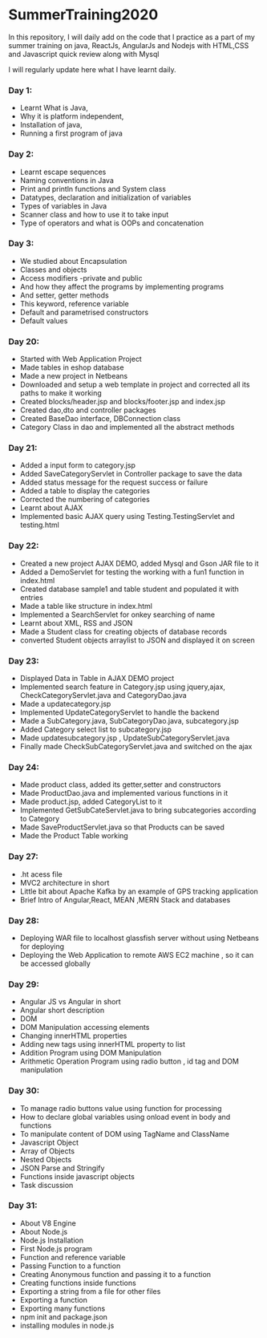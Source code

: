 # SummerTraining2020
In this repository, I will daily add on the code that I practice as a part of my summer training on java, ReactJs, AngularJs and Nodejs with HTML,CSS and Javascript quick review along with Mysql

I will regularly update here what I have learnt daily.

### Day 1:
- Learnt What is Java, 
- Why it is platform independent,
- Installation of java,
- Running a first program of java

### Day 2: 
- Learnt escape sequences
- Naming conventions in Java
- Print and println functions and System class 
- Datatypes, declaration and initialization of variables
- Types of variables in Java
- Scanner class and how to use it to take input 
- Type of operators and what is OOPs and concatenation

### Day 3:
- We studied about Encapsulation
- Classes and objects
- Access modifiers -private and public 
- And how they affect the programs by implementing programs 
- And setter, getter methods
- This keyword, reference variable 
- Default and parametrised constructors 
- Default values 

### Day 20:
- Started with Web Application Project 
- Made tables in eshop database
- Made a new project in Netbeans 
- Downloaded and setup a web template in project and corrected all its paths to make it working
- Created blocks/header.jsp and blocks/footer.jsp and index.jsp 
- Created dao,dto and controller packages
- Created BaseDao interface, DBConnection class
- Category Class in dao and implemented all the abstract methods

### Day 21:
- Added a input form to category.jsp
- Added SaveCategoryServlet in Controller package to save the data
- Added status message for the request success or failure
- Added a table to display the categories
- Corrected the numbering of categories
- Learnt about AJAX
- Implemented basic AJAX query using Testing.TestingServlet and testing.html

### Day 22:
- Created a new project AJAX DEMO, added Mysql and Gson JAR file to it
- Added a DemoServlet for testing the working with a fun1 function in index.html
- Created database sample1 and table student and populated it with entries
- Made a table like structure in index.html
- Implemented a SearchServlet for onkey searching of name
- Learnt about XML, RSS and JSON
- Made a Student class for creating objects of database records
- converted Student objects arraylist to JSON and displayed it on screen

### Day 23:
- Displayed Data in Table in AJAX DEMO project
- Implemented search feature in Category.jsp using jquery,ajax, CheckCategoryServlet.java and CategoryDao.java
- Made a updatecategory.jsp
- Implemented UpdateCategoryServlet to handle the backend
- Made a SubCategory.java, SubCategoryDao.java, subcategory.jsp
- Added Category select list to subcategory.jsp
- Made updatesubcategory.jsp , UpdateSubCategoryServlet.java
- Finally made CheckSubCategoryServlet.java and switched on the ajax

### Day 24:
- Made product class, added its getter,setter and constructors
- Made ProductDao.java and implemented various functions in it
- Made product.jsp, added CategoryList to it
- Implemented GetSubCateServlet.java to bring subcategories according to Category
- Made SaveProductServlet.java so that Products can be saved
- Made the Product Table working

### Day 27:
- .ht acess file
- MVC2 architecture in short
- Little bit about Apache Kafka by an example of GPS tracking application
- Brief Intro of Angular,React, MEAN ,MERN Stack and databases

### Day 28:
- Deploying WAR file to localhost glassfish server without using Netbeans for deploying
- Deploying the Web Application to remote AWS EC2 machine , so it can be accessed globally

### Day 29:
- Angular JS vs Angular in short
- Angular short description
- DOM
- DOM Manipulation accessing elements
- Changing innerHTML properties
- Adding new tags using innerHTML property to list
- Addition Program using DOM Manipulation
- Arithmetic Operation Program using radio button , id tag and DOM manipulation

### Day 30:
- To manage radio buttons value using function for processing
- How to declare global variables using onload event in body and functions
- To manipulate content of DOM using TagName and ClassName
- Javascript Object
- Array of Objects
- Nested Objects
- JSON Parse and Stringify
- Functions inside javascript objects
- Task discussion

### Day 31:
- About V8 Engine
- About Node.js
- Node.js Installation
- First Node.js program
- Function and reference variable
- Passing Function to a function
- Creating Anonymous function and passing it to a function
- Creating functions inside functions
- Exporting a string from a file for other files
- Exporting a function
- Exporting many functions
- npm init and package.json
- installing modules in node.js
